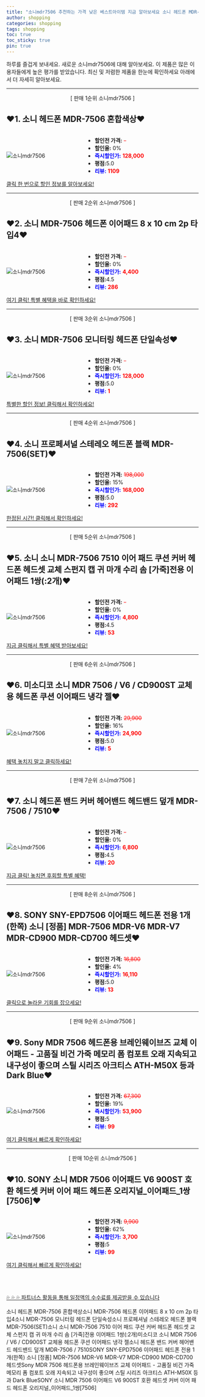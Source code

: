 ```yaml
---
title: "소니mdr7506 추천하는 가격 낮은 베스트아이템 지금 알아보세요 소니 헤드폰 MDR-7506 혼합색상"
author: shopping
categories: shopping
tags: shopping
toc: true
toc_sticky: true
pin: true
---
```

하루를 즐겁게 보내세요. 새로운 소니mdr7506에 대해 알아보세요. 이 제품은 많은 이용자들에게 높은 평가를 받았습니다. 최신 및 저렴한 제품을 한눈에 확인하세요 아래에서 더 자세히 알아보세요.

---
<p class="toplist" style="margin: 0 auto; display: block; width: fit-content;">[ 판매 1순위 소니mdr7506 ]</p>

<h2><strong>❤️1. 소니 헤드폰 MDR-7506 혼합색상❤️</strong></h2>

<div style="display: flex; align-items: center;">
    <div style="flex: 0.4;">
        <img src="https://thumbnail10.coupangcdn.com/thumbnails/remote/230x230ex/image/retail/images/2766392833394922-02074ca6-ac07-4784-912d-19e529bf38ee.jpg" alt="소니mdr7506" style="max-width: 100%;">
    </div>
    <div style="flex: 0.6; margin-left: 10px;">
        <ul>
            <li><strong>할인전 가격:</strong> <del style="color: red;">-</del></li>
            <li><strong>할인율:</strong> 0%</li>
            <li><span style='color:blue'><strong>즉시할인가:</strong></span> <span style='color:red'><strong>128,000</strong></span></li>
            <li><strong>평점:</strong>5.0</li>
            <li><span style='color:blue'><strong>리뷰:</strong></span> <span style='color:red'><strong>1109</strong></span></li>
        </ul>
    </div>
</div>
<div class="center">
    <a href="https://William4Davisa.github.io?lptag=AF9450613&subid=githubio&pageKey=270132137&traceid=V0-153&itemId=848222160&vendorItemId=5156504306" class="myButton">
        클릭 한 번으로 할인 정보를 알아보세요!
    </a>
</div>


---
<p class="toplist" style="margin: 0 auto; display: block; width: fit-content;">[ 판매 2순위 소니mdr7506 ]</p>

<h2><strong>❤️2. 소니 MDR-7506 헤드폰 이어패드 8 x 10 cm 2p 타입4❤️</strong></h2>

<div style="display: flex; align-items: center;">
    <div style="flex: 0.4;">
        <img src="https://thumbnail9.coupangcdn.com/thumbnails/remote/230x230ex/image/retail/images/2020/07/29/17/2/7b831ed2-b31d-4881-939d-c91d69ff584c.jpg" alt="소니mdr7506" style="max-width: 100%;">
    </div>
    <div style="flex: 0.6; margin-left: 10px;">
        <ul>
            <li><strong>할인전 가격:</strong> <del style="color: red;">-</del></li>
            <li><strong>할인율:</strong> 0%</li>
            <li><span style='color:blue'><strong>즉시할인가:</strong></span> <span style='color:red'><strong>4,400</strong></span></li>
            <li><strong>평점:</strong>4.5</li>
            <li><span style='color:blue'><strong>리뷰:</strong></span> <span style='color:red'><strong>286</strong></span></li>
        </ul>
    </div>
</div>
<div class="center">
    <a href="https://William4Davisa.github.io?lptag=AF9450613&subid=githubio&pageKey=1895435379&traceid=V0-153&itemId=3220090638&vendorItemId=71207364018" class="myButton">
        여기 클릭! 특별 혜택을 바로 확인하세요!
    </a>
</div>


---
<p class="toplist" style="margin: 0 auto; display: block; width: fit-content;">[ 판매 3순위 소니mdr7506 ]</p>

<h2><strong>❤️3. 소니 MDR-7506 모니터링 헤드폰 단일속성❤️</strong></h2>

<div style="display: flex; align-items: center;">
    <div style="flex: 0.4;">
        <img src="https://thumbnail10.coupangcdn.com/thumbnails/remote/230x230ex/image/vendor_inventory/d5f0/f107e466a2462e0415c20cff02cf11c6ca7bd0b120e325a49e51b1fb7142.jpg" alt="소니mdr7506" style="max-width: 100%;">
    </div>
    <div style="flex: 0.6; margin-left: 10px;">
        <ul>
            <li><strong>할인전 가격:</strong> <del style="color: red;">-</del></li>
            <li><strong>할인율:</strong> 0%</li>
            <li><span style='color:blue'><strong>즉시할인가:</strong></span> <span style='color:red'><strong>128,000</strong></span></li>
            <li><strong>평점:</strong>5.0</li>
            <li><span style='color:blue'><strong>리뷰:</strong></span> <span style='color:red'><strong>1</strong></span></li>
        </ul>
    </div>
</div>
<div class="center">
    <a href="https://William4Davisa.github.io?lptag=AF9450613&subid=githubio&pageKey=7959872583&traceid=V0-153&itemId=22004964435&vendorItemId=85281947167" class="myButton">
        특별한 할인 정보! 클릭해서 확인하세요!
    </a>
</div>


---
<p class="toplist" style="margin: 0 auto; display: block; width: fit-content;">[ 판매 4순위 소니mdr7506 ]</p>

<h2><strong>❤️4. 소니 프로페셔널 스테레오 헤드폰 블랙 MDR-7506(SET)❤️</strong></h2>

<div style="display: flex; align-items: center;">
    <div style="flex: 0.4;">
        <img src="https://thumbnail9.coupangcdn.com/thumbnails/remote/230x230ex/image/vendor_inventory/9393/87dd7f33a7b3f25f72674b45cf4249bf47dba8f03ee931b33f9ab036e732.jpg" alt="소니mdr7506" style="max-width: 100%;">
    </div>
    <div style="flex: 0.6; margin-left: 10px;">
        <ul>
            <li><strong>할인전 가격:</strong> <del style="color: red;">198,000</del></li>
            <li><strong>할인율:</strong> 15%</li>
            <li><span style='color:blue'><strong>즉시할인가:</strong></span> <span style='color:red'><strong>168,000</strong></span></li>
            <li><strong>평점:</strong>5.0</li>
            <li><span style='color:blue'><strong>리뷰:</strong></span> <span style='color:red'><strong>292</strong></span></li>
        </ul>
    </div>
</div>
<div class="center">
    <a href="https://William4Davisa.github.io?lptag=AF9450613&subid=githubio&pageKey=6593594622&traceid=V0-153&itemId=23201411373&vendorItemId=90233974270" class="myButton">
        한정된 시간! 클릭해서 확인하세요!
    </a>
</div>


---
<p class="toplist" style="margin: 0 auto; display: block; width: fit-content;">[ 판매 5순위 소니mdr7506 ]</p>

<h2><strong>❤️5. 소니 소니 ﻿MDR-7506 7510 이어 패드 쿠션 커버 헤드폰 헤드셋 교체 스펀지 캡 귀 마개 수리 솜 [가죽]전용 이어패드 1쌍(:2개)❤️</strong></h2>

<div style="display: flex; align-items: center;">
    <div style="flex: 0.4;">
        <img src="https://thumbnail7.coupangcdn.com/thumbnails/remote/230x230ex/image/vendor_inventory/c80d/b634ef6813aaf59a09fc7ed084d9547bbc5127d441c1db8a3bde974c69c0.jpg" alt="소니mdr7506" style="max-width: 100%;">
    </div>
    <div style="flex: 0.6; margin-left: 10px;">
        <ul>
            <li><strong>할인전 가격:</strong> <del style="color: red;">-</del></li>
            <li><strong>할인율:</strong> 0%</li>
            <li><span style='color:blue'><strong>즉시할인가:</strong></span> <span style='color:red'><strong>4,800</strong></span></li>
            <li><strong>평점:</strong>4.5</li>
            <li><span style='color:blue'><strong>리뷰:</strong></span> <span style='color:red'><strong>53</strong></span></li>
        </ul>
    </div>
</div>
<div class="center">
    <a href="https://William4Davisa.github.io?lptag=AF9450613&subid=githubio&pageKey=6170483621&traceid=V0-153&itemId=12041160711&vendorItemId=79313378962" class="myButton">
        지금 클릭해서 특별 혜택 받아보세요!
    </a>
</div>


---
<p class="toplist" style="margin: 0 auto; display: block; width: fit-content;">[ 판매 6순위 소니mdr7506 ]</p>

<h2><strong>❤️6. 미소디코 소니 MDR 7506 / V6 / CD900ST 교체용 헤드폰 쿠션 이어패드 냉각 젤❤️</strong></h2>

<div style="display: flex; align-items: center;">
    <div style="flex: 0.4;">
        <img src="https://thumbnail10.coupangcdn.com/thumbnails/remote/230x230ex/image/vendor_inventory/92ce/0bb3579d4ed3a845e7fcefa9f1d5e2461edfcb17bdd2ff1d4707872d2d0d.jpg" alt="소니mdr7506" style="max-width: 100%;">
    </div>
    <div style="flex: 0.6; margin-left: 10px;">
        <ul>
            <li><strong>할인전 가격:</strong> <del style="color: red;">29,900</del></li>
            <li><strong>할인율:</strong> 16%</li>
            <li><span style='color:blue'><strong>즉시할인가:</strong></span> <span style='color:red'><strong>24,900</strong></span></li>
            <li><strong>평점:</strong>5.0</li>
            <li><span style='color:blue'><strong>리뷰:</strong></span> <span style='color:red'><strong>5</strong></span></li>
        </ul>
    </div>
</div>
<div class="center">
    <a href="https://William4Davisa.github.io?lptag=AF9450613&subid=githubio&pageKey=6805163794&traceid=V0-153&itemId=16080284642&vendorItemId=83278753932" class="myButton">
        혜택 놓치지 말고 클릭하세요!
    </a>
</div>


---
<p class="toplist" style="margin: 0 auto; display: block; width: fit-content;">[ 판매 7순위 소니mdr7506 ]</p>

<h2><strong>❤️7. 소니 헤드폰 밴드 커버 헤어밴드 헤드밴드 덮개 MDR-7506 / 7510❤️</strong></h2>

<div style="display: flex; align-items: center;">
    <div style="flex: 0.4;">
        <img src="https://thumbnail9.coupangcdn.com/thumbnails/remote/230x230ex/image/vendor_inventory/d112/c34104f115df05aab0f3689425ef63b6671101c4062fa62b04aa9c313d0f.jpg" alt="소니mdr7506" style="max-width: 100%;">
    </div>
    <div style="flex: 0.6; margin-left: 10px;">
        <ul>
            <li><strong>할인전 가격:</strong> <del style="color: red;">-</del></li>
            <li><strong>할인율:</strong> 0%</li>
            <li><span style='color:blue'><strong>즉시할인가:</strong></span> <span style='color:red'><strong>6,800</strong></span></li>
            <li><strong>평점:</strong>4.5</li>
            <li><span style='color:blue'><strong>리뷰:</strong></span> <span style='color:red'><strong>20</strong></span></li>
        </ul>
    </div>
</div>
<div class="center">
    <a href="https://William4Davisa.github.io?lptag=AF9450613&subid=githubio&pageKey=6523724926&traceid=V0-153&itemId=14464198324&vendorItemId=84176495987" class="myButton">
        지금 클릭! 놓치면 후회할 특별 혜택!
    </a>
</div>


---
<p class="toplist" style="margin: 0 auto; display: block; width: fit-content;">[ 판매 8순위 소니mdr7506 ]</p>

<h2><strong>❤️8. SONY SNY-EPD7506 이어패드 헤드폰 전용 1개(한쪽) 소니 [정품] MDR-7506 MDR-V6 MDR-V7 MDR-CD900 MDR-CD700 헤드셋❤️</strong></h2>

<div style="display: flex; align-items: center;">
    <div style="flex: 0.4;">
        <img src="https://thumbnail6.coupangcdn.com/thumbnails/remote/230x230ex/image/vendor_inventory/5fc3/216afa2ee1ac7d09290bba3afac073b5eee53598ea8ea1b0aaa5a7a6d7a5.JPG" alt="소니mdr7506" style="max-width: 100%;">
    </div>
    <div style="flex: 0.6; margin-left: 10px;">
        <ul>
            <li><strong>할인전 가격:</strong> <del style="color: red;">16,800</del></li>
            <li><strong>할인율:</strong> 4%</li>
            <li><span style='color:blue'><strong>즉시할인가:</strong></span> <span style='color:red'><strong>16,110</strong></span></li>
            <li><strong>평점:</strong>5.0</li>
            <li><span style='color:blue'><strong>리뷰:</strong></span> <span style='color:red'><strong>13</strong></span></li>
        </ul>
    </div>
</div>
<div class="center">
    <a href="https://William4Davisa.github.io?lptag=AF9450613&subid=githubio&pageKey=101519665&traceid=V0-153&itemId=22582759971&vendorItemId=89624523159" class="myButton">
        클릭으로 놀라운 기회를 잡으세요!
    </a>
</div>


---
<p class="toplist" style="margin: 0 auto; display: block; width: fit-content;">[ 판매 9순위 소니mdr7506 ]</p>

<h2><strong>❤️9. Sony MDR 7506 헤드폰용 브레인웨이브즈 교체 이어패드 - 고품질 비건 가죽 메모리 폼 컴포트 오래 지속되고 내구성이 좋으며 스틸 시리즈 아크티스 ATH-M50X 등과 Dark Blue❤️</strong></h2>

<div style="display: flex; align-items: center;">
    <div style="flex: 0.4;">
        <img src="https://thumbnail10.coupangcdn.com/thumbnails/remote/230x230ex/image/vendor_inventory/28c6/5ded9aa930dfaba7e135492929f51a3d1f8b0f728e449ac76a3f93c6fa74.jpg" alt="소니mdr7506" style="max-width: 100%;">
    </div>
    <div style="flex: 0.6; margin-left: 10px;">
        <ul>
            <li><strong>할인전 가격:</strong> <del style="color: red;">67,300</del></li>
            <li><strong>할인율:</strong> 19%</li>
            <li><span style='color:blue'><strong>즉시할인가:</strong></span> <span style='color:red'><strong>53,900</strong></span></li>
            <li><strong>평점:</strong>5</li>
            <li><span style='color:blue'><strong>리뷰:</strong></span> <span style='color:red'><strong>99</strong></span></li>
        </ul>
    </div>
</div>
<div class="center">
    <a href="https://William4Davisa.github.io?lptag=AF9450613&subid=githubio&pageKey=7839114041&traceid=V0-153&itemId=21335167529&vendorItemId=88940530616" class="myButton">
        여기 클릭해서 빠르게 확인하세요!
    </a>
</div>


---
<p class="toplist" style="margin: 0 auto; display: block; width: fit-content;">[ 판매 10순위 소니mdr7506 ]</p>

<h2><strong>❤️10. SONY 소니 MDR 7506 이어패드 V6 900ST 호환 헤드셋 커버 이어 패드 헤드폰 오리지널_이어패드_1쌍[7506]❤️</strong></h2>

<div style="display: flex; align-items: center;">
    <div style="flex: 0.4;">
        <img src="https://thumbnail6.coupangcdn.com/thumbnails/remote/230x230ex/image/vendor_inventory/a9e9/75901bf5b1bbf6fd6b6bc1ee90edb5315fa315c5d9fb954816fba3fa20aa.JPG" alt="소니mdr7506" style="max-width: 100%;">
    </div>
    <div style="flex: 0.6; margin-left: 10px;">
        <ul>
            <li><strong>할인전 가격:</strong> <del style="color: red;">9,900</del></li>
            <li><strong>할인율:</strong> 62%</li>
            <li><span style='color:blue'><strong>즉시할인가:</strong></span> <span style='color:red'><strong>3,700</strong></span></li>
            <li><strong>평점:</strong>5</li>
            <li><span style='color:blue'><strong>리뷰:</strong></span> <span style='color:red'><strong>99</strong></span></li>
        </ul>
    </div>
</div>
<div class="center">
    <a href="https://William4Davisa.github.io?lptag=AF9450613&subid=githubio&pageKey=8190806505&traceid=V0-153&itemId=23439128717&vendorItemId=90465997139" class="myButton">
        여기 클릭해서 빠르게 확인하세요!
    </a>
</div>

<br><br><br>[💦 💦 💦 파트너스 활동을 통해 일정액의 수수료를 제공받을 수 있습니다](https://link.coupang.com/a/bcpT2c)<br><br>소니 헤드폰 MDR-7506 혼합색상소니 MDR-7506 헤드폰 이어패드 8 x 10 cm 2p 타입4소니 MDR-7506 모니터링 헤드폰 단일속성소니 프로페셔널 스테레오 헤드폰 블랙 MDR-7506(SET)소니 소니 ﻿MDR-7506 7510 이어 패드 쿠션 커버 헤드폰 헤드셋 교체 스펀지 캡 귀 마개 수리 솜 [가죽]전용 이어패드 1쌍(:2개)미소디코 소니 MDR 7506 / V6 / CD900ST 교체용 헤드폰 쿠션 이어패드 냉각 젤소니 헤드폰 밴드 커버 헤어밴드 헤드밴드 덮개 MDR-7506 / 7510SONY SNY-EPD7506 이어패드 헤드폰 전용 1개(한쪽) 소니 [정품] MDR-7506 MDR-V6 MDR-V7 MDR-CD900 MDR-CD700 헤드셋Sony MDR 7506 헤드폰용 브레인웨이브즈 교체 이어패드 - 고품질 비건 가죽 메모리 폼 컴포트 오래 지속되고 내구성이 좋으며 스틸 시리즈 아크티스 ATH-M50X 등과 Dark BlueSONY 소니 MDR 7506 이어패드 V6 900ST 호환 헤드셋 커버 이어 패드 헤드폰 오리지널_이어패드_1쌍[7506]
